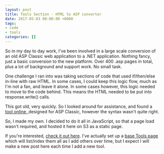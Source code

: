 ```yaml
---
layout: post
title: Tools Section - HTML to ASP converter
date: 2017-05-03 00:00:00 +0000
tags:
- code
- tools
categories: []
---
```



So in my day to day work, I've been involved in a large scale conversion of an old ASP Classic web application to a .NET application. Nothing fancy, just a basic conversion to the new platform. Over 400 .asp pages in total, plus a lot of background and support work. No small task.

One challenge I ran into was taking sections of code that used if/then/else in-line with raw HTML. In some cases, I could keep this logic flow, much as I'm not a fan, and leave it alone. In some cases however, this logic needed to move to the code behind. This means the HTML needed to be put into response.write() calls.

This got old, very quickly. So I looked around for assistance, and found a [tool online, ](http://www.chrishardy.co.uk/asp/tools/html-to-response-write-converter.asp)designed for ASP Classic, however the syntax wasn't quite right.

So, I made my own. I decided to do it all in JavaScript, so that a page load wasn't required, and hosted it here on S3 as a static page.

If you're interested, [check it out here](https://tools.misaunders.com/responsewrite.html). I've actually set up a [base Tools page](https://tools.misaunders.com/responsewrite.html) which will list/index them all as I add others over time, but I expect I will make a new post here each time I add a new tool.